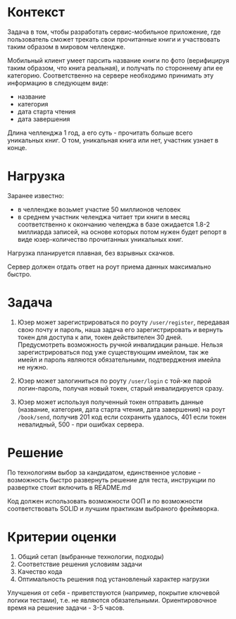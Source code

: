 # Контекст

Задача в том, чтобы разработать сервис-мобильное приложение, где пользователь сможет трекать свои прочитанные книги и участвовать таким образом в мировом челлендже.

Мобильный клиент умеет парсить название книги по фото (верифицируя таким образом, что книга реальная), и получать по стороннему апи ее категорию. 
Соответственно на сервере необходимо принимать эту информацию в следующем виде: 
- название
- категория
- дата старта чтения
- дата завершения

Длина челленджа 1 год, а его суть - прочитать больше всего уникальных книг. О том, уникальная книга или нет, участник узнает в конце.

# Нагрузка

Заранее известно:
- в челлендже возьмет участие 50 миллионов человек
- в среднем участник челенджа читает три книги в месяц
соответственно к окончанию челенджа в базе ожидается 1.8-2 миллиарда записей, на основе которых потом нужен будет репорт в виде юзер-количество прочитанных уникальных книг. 

Нагрузка планируется плавная, без взрывных скачков. 

Сервер должен отдать ответ на роут приема данных максимально быстро. 

# Задача

1. Юзер может зарегистрироваться по роуту `/user/register`, передавая свою почту и пароль, наша задача его зарегистрировать и вернуть токен для доступа к апи, токен действителен 30 дней. 
Предусмотреть возможность ручной инвалидации раньше. Нельзя зарегистрироваться под уже существующим имейлом, так же имейл и пароль являются обязательными, подтверджения имейла не нужно.

2. Юзер может залогиниться по роуту `/user/login` с той-же парой логин-пароль, получая новый токен, старый инвалидируется сразу.

3. Юзер может используя полученный токен отправить данные (название, категория, дата старта чтения, дата завершения) на роут `/book/send`, получив 201 код если сохранить удалось, 401 если токен невалидный, 500 - при ошибках сервера.

# Решение

По технологиям выбор за кандидатом, единственное условие - возможность быстро развернуть решение для теста, инструкции по развертке стоит включить в README.md

Код должен использовать возможности ООП и по возможности соответствовать SOLID и лучшим практикам выбраного фреймворка.

# Критерии оценки

1. Общий сетап (выбранные технологии, подходы)
2. Соответствие решения условиям задачи
3. Качество кода
4. Оптимальность решения под установленый характер нагрузки

Улучшения от себя - приветствуются (например, покрытие ключевой логики тестами), т.е. не являются обязательными.
Ориентировочное время на решение задачи - 3-5 часов.
